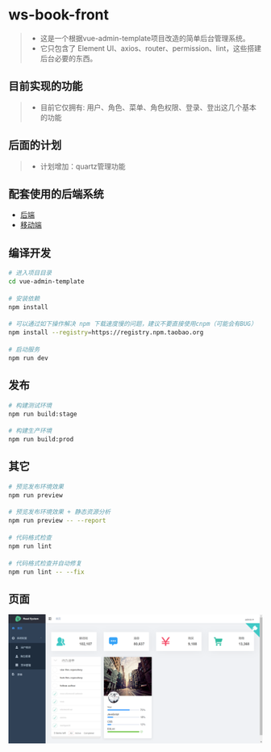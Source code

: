 # ws-book-front

> - 这是一个根据vue-admin-template项目改造的简单后台管理系统。  
> - 它只包含了 Element UI、axios、router、permission、lint，这些搭建后台必要的东西。

## 目前实现的功能
>- 目前它仅拥有: 用户、角色、菜单、角色权限、登录、登出这几个基本的功能

## 后面的计划
>- 计划增加：quartz管理功能

## 配套使用的后端系统
* [后端](https://github.com/shuaiwu1108/ws-book)
* [移动端](https://github.com/shuaiwu1108/ws-book-front-app)


## 编译开发

```bash
# 进入项目目录
cd vue-admin-template

# 安装依赖
npm install

# 可以通过如下操作解决 npm 下载速度慢的问题，建议不要直接使用cnpm（可能会有BUG）
npm install --registry=https://registry.npm.taobao.org

# 启动服务
npm run dev
```

## 发布

```bash
# 构建测试环境
npm run build:stage

# 构建生产环境
npm run build:prod
```

## 其它

```bash
# 预览发布环境效果
npm run preview

# 预览发布环境效果 + 静态资源分析
npm run preview -- --report

# 代码格式检查
npm run lint

# 代码格式检查并自动修复
npm run lint -- --fix
```

## 页面
![img.png](img.png)
